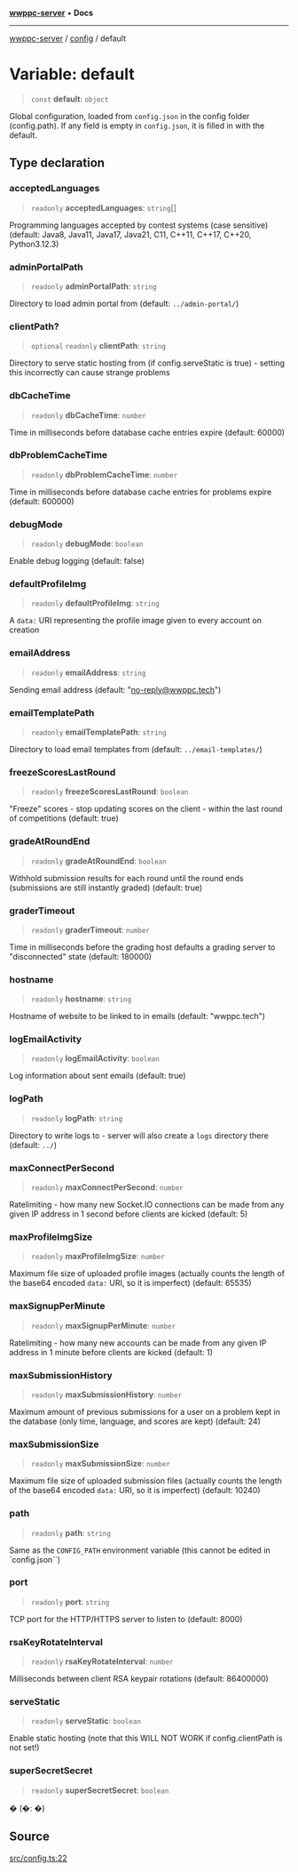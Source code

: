 [**wwppc-server**](../../README.md) • **Docs**

***

[wwppc-server](../../modules.md) / [config](../README.md) / default

# Variable: default

> `const` **default**: `object`

Global configuration, loaded from `config.json` in the config folder (config.path).
If any field is empty in `config.json`, it is filled in with the default.

## Type declaration

### acceptedLanguages

> `readonly` **acceptedLanguages**: `string`[]

Programming languages accepted by contest systems (case sensitive) (default: Java8, Java11, Java17, Java21, C11, C++11, C++17, C++20, Python3.12.3)

### adminPortalPath

> `readonly` **adminPortalPath**: `string`

Directory to load admin portal from (default: `../admin-portal/`)

### clientPath?

> `optional` `readonly` **clientPath**: `string`

Directory to serve static hosting from (if config.serveStatic is true) - setting this incorrectly can cause strange problems

### dbCacheTime

> `readonly` **dbCacheTime**: `number`

Time in milliseconds before database cache entries expire (default: 60000)

### dbProblemCacheTime

> `readonly` **dbProblemCacheTime**: `number`

Time in milliseconds before database cache entries for problems expire (default: 600000)

### debugMode

> `readonly` **debugMode**: `boolean`

Enable debug logging (default: false)

### defaultProfileImg

> `readonly` **defaultProfileImg**: `string`

A `data:` URI representing the profile image given to every account on creation

### emailAddress

> `readonly` **emailAddress**: `string`

Sending email address (default: "no-reply@wwppc.tech")

### emailTemplatePath

> `readonly` **emailTemplatePath**: `string`

Directory to load email templates from (default: `../email-templates/`)

### freezeScoresLastRound

> `readonly` **freezeScoresLastRound**: `boolean`

"Freeze" scores - stop updating scores on the client - within the last round of competitions (default: true)

### gradeAtRoundEnd

> `readonly` **gradeAtRoundEnd**: `boolean`

Withhold submission results for each round until the round ends (submissions are still instantly graded) (default: true)

### graderTimeout

> `readonly` **graderTimeout**: `number`

Time in milliseconds before the grading host defaults a grading server to "disconnected" state (default: 180000)

### hostname

> `readonly` **hostname**: `string`

Hostname of website to be linked to in emails (default: "wwppc.tech")

### logEmailActivity

> `readonly` **logEmailActivity**: `boolean`

Log information about sent emails (default: true)

### logPath

> `readonly` **logPath**: `string`

Directory to write logs to - server will also create a `logs` directory there (default: `../`)

### maxConnectPerSecond

> `readonly` **maxConnectPerSecond**: `number`

Ratelimiting - how many new Socket.IO connections can be made from any given IP address in 1 second before clients are kicked (default: 5)

### maxProfileImgSize

> `readonly` **maxProfileImgSize**: `number`

Maximum file size of uploaded profile images (actually counts the length of the base64 encoded `data:` URI, so it is imperfect) (default: 65535)

### maxSignupPerMinute

> `readonly` **maxSignupPerMinute**: `number`

Ratelimiting - how many new accounts can be made from any given IP address in 1 minute before clients are kicked (default: 1)

### maxSubmissionHistory

> `readonly` **maxSubmissionHistory**: `number`

Maximum amount of previous submissions for a user on a problem kept in the database (only time, language, and scores are kept) (default: 24)

### maxSubmissionSize

> `readonly` **maxSubmissionSize**: `number`

Maximum file size of uploaded submission files (actually counts the length of the base64 encoded `data:` URI, so it is imperfect) (default: 10240)

### path

> `readonly` **path**: `string`

Same as the `CONFIG_PATH` environment variable (this cannot be edited in `config.json``)

### port

> `readonly` **port**: `string`

TCP port for the HTTP/HTTPS server to listen to (default: 8000)

### rsaKeyRotateInterval

> `readonly` **rsaKeyRotateInterval**: `number`

Milliseconds between client RSA keypair rotations (default: 86400000)

### serveStatic

> `readonly` **serveStatic**: `boolean`

Enable static hosting (note that this WILL NOT WORK if config.clientPath is not set!)

### superSecretSecret

> `readonly` **superSecretSecret**: `boolean`

� (�: �)

## Source

[src/config.ts:22](https://github.com/WWPPC/WWPPC-server/blob/ad5cd9fce3d5cf381927c08c4923fceefb2a5362/src/config.ts#L22)
